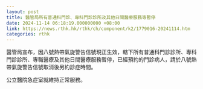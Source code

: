 ```yaml
---
layout: post
title: 醫管局所有普通科門診、專科門診診所及其他日間醫療服務等暫停
date: 2024-11-14 06:18:19.000000000 +08:00
link: https://news.rthk.hk/rthk/ch/component/k2/1779016-20241114.htm
categories: rthk
---
```


醫管局宣布，因八號熱帶氣旋警告信號現正生效，轄下所有普通科門診診所、專科門診診所、專職醫療及其他日間醫療服務暫停，已經預約的門診病人，請於八號熱帶氣旋警告信號取消後另約診症時間。

公立醫院急症室就維持正常服務。
